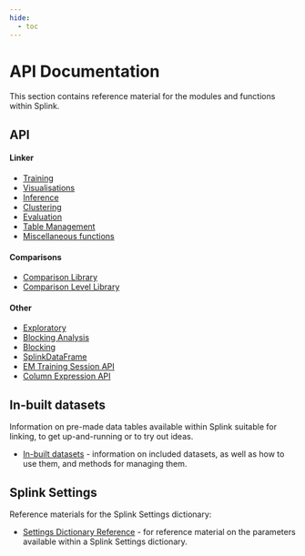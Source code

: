 ```yaml
---
hide:
  - toc
---
```


# API Documentation

This section contains reference material for the modules and functions within Splink.

## API

#### Linker
- [Training](./training.md)
- [Visualisations](./visualisations.md)
- [Inference](./inference.md)
- [Clustering](./clustering.md)
- [Evaluation](./evaluation.md)
- [Table Management](./table_management.md)
- [Miscellaneous functions](./misc.md)

#### Comparisons
- [Comparison Library](./comparison_library.md)
- [Comparison Level Library](./comparison_level_library.md)

#### Other
- [Exploratory](./exploratory.md)
- [Blocking Analysis](./blocking_analysis.md)
- [Blocking](./blocking.md)
- [SplinkDataFrame](./splink_dataframe.md)
- [EM Training Session API](./em_training_session.md)
- [Column Expression API](./column_expression.md)


## In-built datasets
Information on pre-made data tables available within Splink suitable for linking, to get up-and-running or to try out ideas.

- [In-built datasets](./datasets.md) - information on included datasets, as well as how to use them, and methods for managing them.

## Splink Settings
Reference materials for the Splink Settings dictionary:

- [Settings Dictionary Reference](./settings_dict_guide.md) - for reference material on the parameters available within a Splink Settings dictionary.

